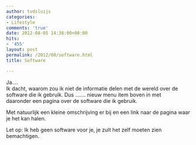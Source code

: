 ```yaml
---
author: tvdsluijs
categories:
- Lifestyle
comments: 'true'
date: 2012-08-05 14:38:00+00:00
hits:
- '455'
layout: post
permalink: /2012/08/software.html
title: Software

---
```

Ja….  
Ik dacht, waarom zou ik niet de informatie delen met de wereld over de  
software die ik gebruik. Dus ……. nieuw menu item boven in met  
daaronder een pagina over de software die ik gebruik.

Met natuurlijk een kleine omschrijving er bij en een link naar de pagina waar je het kan halen. 

Let op: Ik heb geen software voor je, je zult het zelf moeten zien bemachtigen.